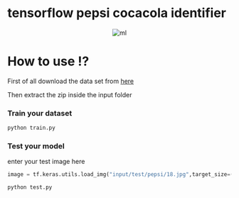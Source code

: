 # tensorflow pepsi cocacola identifier

<p align="center">
  <img src="https://iili.io/JKzkf1V.jpg" alt="ml" />
</p>

<h1>How to use ⁉</h1>
<p>First of all download the data set from <a href="https://www.kaggle.com/datasets/die9origephit/pepsi-and-cocacola-images/data">here</a></p>
<p>Then extract the zip inside the input folder</p>

<h3>Train your dataset</h3>

```cmd
python train.py
```

<h3>Test your model</h3>
enter your test image here

```py
image = tf.keras.utils.load_img("input/test/pepsi/18.jpg",target_size=(25,25))
```

```cmd
python test.py
```
